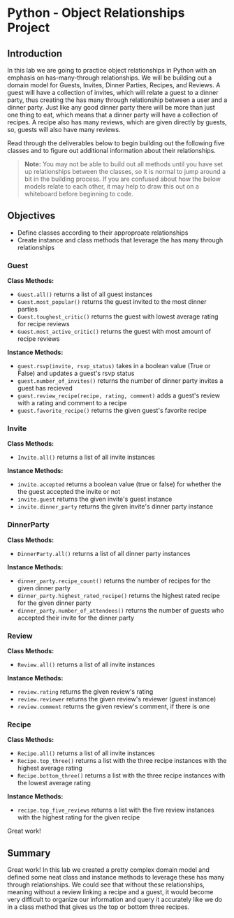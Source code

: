 
# Python - Object Relationships Project

## Introduction
In this lab we are going to practice object relationships in Python with an emphasis on has-many-through relationships. We will be building out a domain model for Guests, Invites, Dinner Parties, Recipes, and Reviews. A guest will have a collection of invites, which will relate a guest to a dinner party, thus creating the has many through relationship between a user and a dinner party. Just like any good dinner party there will be more than just one thing to eat, which means that a dinner party will have a collection of recipes. A recipe also has many reviews, which are given directly by guests, so, guests will also have many reviews.

Read through the deliverables below to begin building out the following five classes and to figure out additional information about their relationships. 
> **Note:** You may not be able to build out all methods until you have set up relationships between the classes, so it is normal to jump around a bit in the building process. If you are confused about how the below models relate to each other, it may help to draw this out on a whiteboard before beginning to code.

## Objectives
* Define classes according to their approproate relationships
* Create instance and class methods that leverage the has many through relationships

### Guest
**Class Methods:**
* `Guest.all()` returns a list of all guest instances
* `Guest.most_popular()` returns the guest invited to the most dinner parties
* `Guest.toughest_critic()` returns the guest with lowest average rating for recipe reviews
* `Guest.most_active_critic()` returns the guest with most amount of recipe reviews

**Instance Methods:**
* `guest.rsvp(invite, rsvp_status)` takes in a boolean value (True or False) and updates a guest's rsvp status
* `guest.number_of_invites()` returns the number of dinner party invites a guest has recieved 
* `guest.review_recipe(recipe, rating, comment)` adds a guest's review with a rating and comment to a recipe 
* `guest.favorite_recipe()` returns the given guest's favorite recipe

### Invite
**Class Methods:**
* `Invite.all()` returns a list of all invite instances

**Instance Methods:**
* `invite.accepted` returns a boolean value (true or false) for whether the the guest accepted the invite or not
* `invite.guest` returns the given invite's guest instance
* `invite.dinner_party` returns the given invite's dinner party instance

### DinnerParty
**Class Methods:**
* `DinnerParty.all()` returns a list of all dinner party instances

**Instance Methods:**
* `dinner_party.recipe_count()` returns the number of recipes for the given dinner party
* `dinner_party.highest_rated_recipe()` returns the highest rated recipe for the given dinner party
* `dinner_party.number_of_attendees()` returns the number of guests who accepted their invite for the dinner party

### Review
**Class Methods:**
* `Review.all()` returns a list of all invite instances

**Instance Methods:**
* `review.rating` returns the given review's rating
* `review.reviewer` returns the given review's reviewer (guest instance)
* `review.comment` returns the given review's comment, if there is one

### Recipe
**Class Methods:**
* `Recipe.all()` returns a list of all invite instances
* `Recipe.top_three()` returns a list with the three recipe instances with the highest average rating
* `Recipe.bottom_three()` returns a list with the three recipe instances with the lowest average rating

**Instance Methods:**
* `recipe.top_five_reviews` returns a list with the five review instances with the highest rating for the given recipe

Great work!

## Summary


Great work! In this lab we created a pretty complex domain model and defined some neat class and instance methods to leverage these has many through relationships. We could see that without these relationships, meaning without a review linking a recipe and a guest, it would become very difficult to organize our information and query it accurately like we do in a class method that gives us the top or bottom three recipes. 

